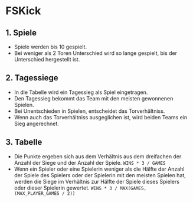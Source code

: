 # FSKick

## 1. Spiele
  * Spiele werden bis 10 gespielt.
  * Bei weniger als 2 Toren Unterschied wird so lange gespielt, bis der Unterschied hergestellt ist.
  
## 2. Tagessiege
  * In die Tabelle wird ein Tagessieg als Spiel eingetragen.
  * Den Tagessieg bekommt das Team mit den meisten gewonnenen Spielen.
  * Bei Unentschieden in Spielen, entscheidet das Torverhältniss.
  * Wenn auch das Torverhältniss ausgeglichen ist, wird beiden Teams ein Sieg angerechnet.  

## 3. Tabelle
  * Die Punkte ergeben sich aus dem Verhältnis aus dem dreifachen der Anzahl der Siege und der Anzahl der Spiele.
  ```WINS * 3 / GAMES```
  * Wenn ein Spieler oder eine Spielerin weniger als die Hälfte der Anzahl der Spiele des Spielers oder der Spielerin mit den meisten Spielen hat, werden die Siege im Verhältnis zur Hälfte der Spiele dieses Spielers oder dieser Spielerin gewertet.
 ```WINS * 3 / MAX(GAMES, (MAX_PLAYER_GAMES / 2))```

